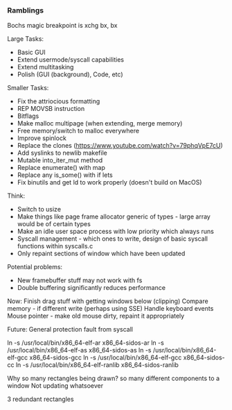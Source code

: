 ### Ramblings

Bochs magic breakpoint is xchg bx, bx

Large Tasks:
- Basic GUI
- Extend usermode/syscall capabilities 
- Extend multitasking
- Polish (GUI (background), Code, etc)

Smaller Tasks:
- Fix the attriocious formatting
- REP MOVSB instruction
- Bitflags
- Make malloc multipage (when extending, merge memory)
- Free memory/switch to malloc everywhere
- Improve spinlock
- Replace the clones (https://www.youtube.com/watch?v=79phqVpE7cU) 
- Add syslinks to newlib makefile
- Mutable into_iter_mut method
- Replace enumerate() with map
- Replace any is_some() with if lets
- Fix binutils and get ld to work properly (doesn't build on MacOS)

Think:
- Switch to usize
- Make things like page frame allocator generic of types - large array would be of certain types
- Make an idle user space process with low priority which always runs
- Syscall management - which ones to write, design of basic syscall functions within syscalls.c
- Only repaint sections of window which have been updated

Potential problems:
- New framebuffer stuff may not work with fs
- Double buffering significantly reduces performance

Now:
Finish drag stuff with getting windows below (clipping)
Compare memory - if different write (perhaps using SSE)
Handle keyboard events
Mouse pointer - make old mouse dirty, repaint it appropriately

Future:
General protection fault from syscall

ln -s /usr/local/bin/x86_64-elf-ar x86_64-sidos-ar
ln -s /usr/local/bin/x86_64-elf-as x86_64-sidos-as
ln -s /usr/local/bin/x86_64-elf-gcc x86_64-sidos-gcc
ln -s /usr/local/bin/x86_64-elf-gcc x86_64-sidos-cc
ln -s /usr/local/bin/x86_64-elf-ranlib x86_64-sidos-ranlib

Why so many rectangles being drawn? so many different components to a window
Not updating whatsoever

3 redundant rectangles
